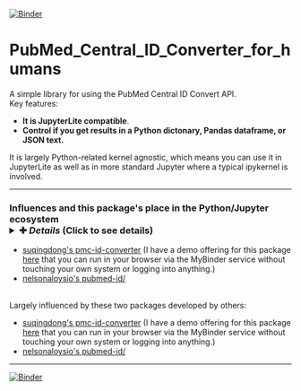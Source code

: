 [![Binder](https://mybinder.org/badge_logo.svg)](https://mybinder.org/v2/gh/fomightez/PubMed_Central_ID_Converter_for_humans/HEAD)

# PubMed_Central_ID_Converter_for_humans
A simple library for using the PubMed Central ID Convert API.  
Key features:
- **It is JupyterLite compatible**.
- **Control if you get results in a Python dictonary, Pandas dataframe, or JSON text.**

It is largely Python-related kernel agnostic, which means you can use it in JupyterLite as well as in more standard Jupyter where a typical ipykernel is involved.  

---------


### Influences and this package's place in the Python/Jupyter ecosystem <br> <details> <summary>✚ <b><i>Details</i></b> (Click to see details)</summary> Largely influenced by these two packages developed by others:
- [suqingdong's pmc-id-converter](https://pypi.org/project/pmc-id-converter/) (I have a demo offering for this package [here](https://github.com/fomightez/pmc_id_converter_demo-binder) that you can run in your browser via the MyBinder service without touching your own system or logging into anything.)
- [nelsonaloysio's pubmed-id/](https://pypi.org/project/pubmed-id/)
<br> </details> <br>


Largely influenced by these two packages developed by others:
- [suqingdong's pmc-id-converter](https://pypi.org/project/pmc-id-converter/) (I have a demo offering for this package [here](https://github.com/fomightez/pmc_id_converter_demo-binder) that you can run in your browser via the MyBinder service without touching your own system or logging into anything.)
- [nelsonaloysio's pubmed-id/](https://pypi.org/project/pubmed-id/)





-----------


[![Binder](https://mybinder.org/badge_logo.svg)](https://mybinder.org/v2/gh/fomightez/PubMed_Central_ID_Converter_for_humans/HEAD)